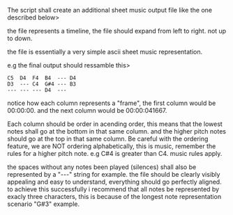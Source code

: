 The script shall create an additional sheet music output file like the one described below>

the file represents a timeline, the file should expand from left to right. not up to down. 

the file is essentially a very simple ascii sheet music representation.

e.g the final output should ressamble this>

```
C5  D4  F4  B4  --- D4
D3  --- C4  G#4 --- B3
--- --- --- D4  --- 
```

notice how each column represents a "frame", the first column would be 00:00:00. and the next column would be 00:00:041667.

Each column should be order in acending order, this means that the lowest notes shall go at the bottom in that same column. and the higher pitch notes should go at the top in that same column. Be careful with the ordering feature, we are NOT ordering alphabetically, this is music, remember the rules for a higher pitch note. e.g C#4 is greater than C4. music rules apply.

the spaces without any notes been played (silences) shall also be represented by a "---" string for example. the file should be clearly visibly appealing and easy to understand, everything should go perfectly aligned. to achieve this successfully i recommend that all notes be represented by exacly three characters, this is because of the longest note representation scenario "G#3" example. 